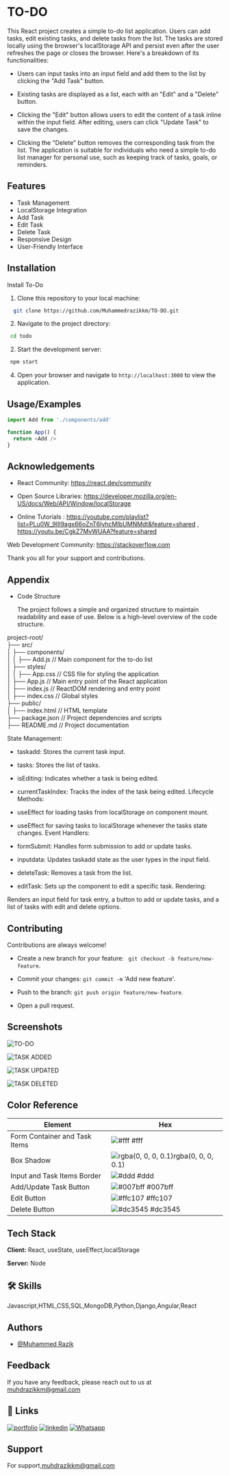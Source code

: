 
# TO-DO

This React project creates a simple to-do list application. Users can add tasks, edit existing tasks, and delete tasks from the list. The tasks are stored locally using the browser's localStorage API and persist even after the user refreshes the page or closes the browser.
Here's a breakdown of its functionalities:

* Users can input tasks into an input field and add them to the list by clicking the "Add Task" button.

* Existing tasks are displayed as a list, each with an "Edit" and a "Delete" button.
* Clicking the "Edit" button allows users to edit the content of a task inline within the input field. After editing, users can click "Update Task" to save the changes.
* Clicking the "Delete" button removes the corresponding task from the list.
The application is suitable for individuals who need a simple to-do list manager for personal use, such as keeping track of tasks, goals, or reminders.

## Features

- Task Management
- LocalStorage Integration
- Add Task
- Edit Task
- Delete Task
- Responsive Design
- User-Friendly Interface


## Installation

 Install To-Do 

1. Clone this repository to your local machine:

```bash
  git clone https://github.com/Muhammedrazikkm/TO-DO.git

```
2. Navigate to the project directory:
 ```bash
  cd todo
```
2. Start the development server:
 ```bash
  npm start
```
4. Open your browser and navigate to `http://localhost:3000` to view the application.
## Usage/Examples

```javascript
import Add from './components/add'

function App() {
  return <Add />
}
```


## Acknowledgements

 

- React Community: https://react.dev/community

- Open Source Libraries: https://developer.mozilla.org/en-US/docs/Web/API/Window/localStorage

- Online Tutorials : https://youtube.com/playlist?list=PLu0W_9lII9agx66oZnT6IyhcMIbUMNMdt&feature=shared , https://youtu.be/CgkZ7MvWUAA?feature=shared



Web Development Community: https://stackoverflow.com

Thank you all for your support and contributions.

## Appendix

- Code Structure

    The project follows a simple and organized structure to maintain readability and ease of use. Below is a high-level overview of the code structure.

project-root/  
├── src/  
│   ├── components/  
│   │   ├── Add.js          // Main component for the to-do list  
│   ├── styles/  
│   │   ├── App.css         // CSS file for styling the application    
│   ├── App.js            // Main entry point of the React application  
│   ├── index.js          // ReactDOM rendering and entry point  
│   ├── index.css         // Global styles  
├── public/  
│   ├── index.html        // HTML template  
├── package.json          // Project dependencies and scripts  
├── README.md             // Project documentation




State Management:

- taskadd: Stores the current task input.
- tasks: Stores the list of tasks.
- isEditing: Indicates whether a task is being edited.
- currentTaskIndex: Tracks the index of the task being edited.
Lifecycle Methods:

- useEffect for loading tasks from localStorage on component mount.
- useEffect for saving tasks to localStorage whenever the tasks state changes.
Event Handlers:

- formSubmit: Handles form submission to add or update tasks.
- inputdata: Updates taskadd state as the user types in the input field.
- deleteTask: Removes a task from the list.
- editTask: Sets up the component to edit a specific task.
Rendering:

Renders an input field for task entry, a button to add or update tasks, and a list of tasks with edit and delete options.
## Contributing

Contributions are always welcome!

- Create a new branch for your feature: ` git checkout -b feature/new-feature`.

- Commit your changes:                                    `git commit -m`  'Add new feature'.

- Push to the branch: `git push origin feature/new-feature`.

- Open a pull request.


## Screenshots

![TO-DO ](https://github.com/Muhammedrazikkm/TO-DO/blob/master/pic1.png)

![TASK ADDED ](https://github.com/Muhammedrazikkm/TO-DO/blob/master/PIC2.png)

![TASK UPDATED ](https://github.com/Muhammedrazikkm/TO-DO/blob/master/PIC3.png)

![TASK DELETED ](https://github.com/Muhammedrazikkm/TO-DO/blob/master/PIC4.png)

## Color Reference

| Element             | Hex                                                                |
| ----------------- | ------------------------------------------------------------------ |
| Form Container and Task Items | ![#fff](https://via.placeholder.com/10/0a192f?text=+) #fff |
| Box Shadow | ![rgba(0, 0, 0, 0.1)](https://via.placeholder.com/10/f8f8f8?text=+)rgba(0, 0, 0, 0.1) |
| Input and Task Items Border | ![#ddd](https://via.placeholder.com/10/00b48a?text=+) #ddd |
| Add/Update Task Button | ![#007bff](https://via.placeholder.com/10/00b48a?text=+) #007bff |
| Edit Button	 | ![#ffc107](https://via.placeholder.com/10/0a192f?text=+) #ffc107 |
| Delete Button	 | ![#dc3545](https://via.placeholder.com/10/0a192f?text=+) #dc3545 |



## Tech Stack

**Client:** React, useState, useEffect,localStorage

**Server:** Node


## 🛠 Skills
Javascript,HTML,CSS,SQL,MongoDB,Python,Django,Angular,React


## Authors

- [@Muhammed Razik](https://www.github.com/Muhammedrazikkm)


## Feedback

If you have any feedback, please reach out to us at muhdrazikkm@gmail.com


## 🔗 Links
[![portfolio](https://img.shields.io/badge/my_portfolio-000?style=for-the-badge&logo=ko-fi&logoColor=white)](https://muhammedrazikportfolio.netlify.app/)
[![linkedin](https://img.shields.io/badge/linkedin-0A66C2?style=for-the-badge&logo=linkedin&logoColor=white)](www.linkedin.com/in/muhammed-razik-b5b266245)
[![Whatsapp](https://img.shields.io/badge/Whatsapp-1DA1F2?style=for-the-badge&logo=whatsapp&logoColor=white)](https://wa.link/dgng9j)


## Support

For support,muhdrazikkm@gmail.com 

